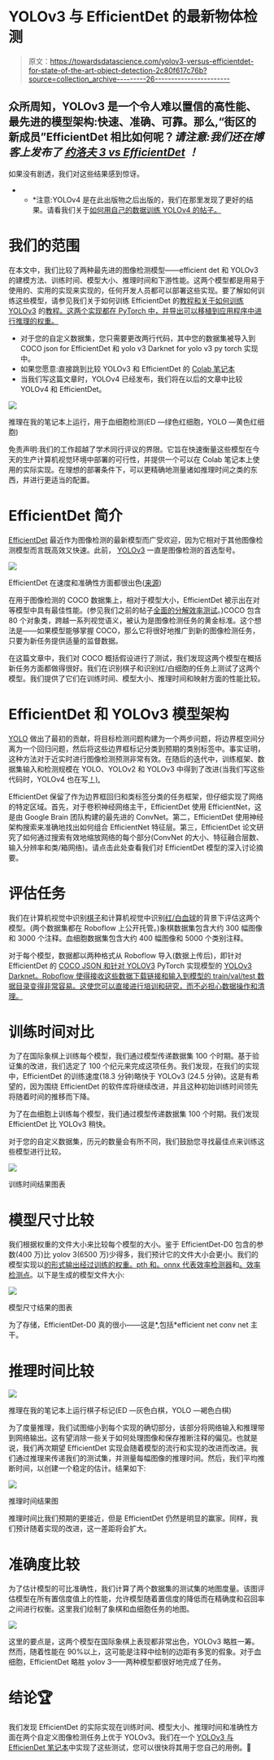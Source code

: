# YOLOv3 与 EfficientDet 的最新物体检测

> 原文：<https://towardsdatascience.com/yolov3-versus-efficientdet-for-state-of-the-art-object-detection-2c80f617c76b?source=collection_archive---------26----------------------->

## 众所周知，YOLOv3 是一个令人难以置信的高性能、最先进的模型架构:快速、准确、可靠。那么,“街区的新成员”EfficientDet 相比如何呢？*请注意:我们还在博客上发布了* [*约洛夫 3 vs EfficientDet*](https://blog.roboflow.ai/yolov3-versus-efficientdet-for-state-of-the-art-object-detection/) *！*

如果没有剧透，我们对这些结果感到惊讶。

* * *注意:YOLOv4 是在此出版物之后出版的，我们在那里发现了更好的结果。请看我们关于[如何用自己的数据训练 YOLOv4 的帖子。](https://blog.roboflow.ai/training-yolov4-on-a-custom-dataset/)

# 我们的范围

在本文中，我们比较了两种最先进的图像检测模型——efficient det 和 YOLOv3 的建模方法、训练时间、模型大小、推理时间和下游性能。这两个模型都是用易于使用的、实用的实现来实现的，任何开发人员都可以部署这些实现。要了解如何训练这些模型，请参见我们关于如何训练 EfficientDet 的[教程和关于如何训练 YOLOv3](https://blog.roboflow.ai/training-efficientdet-object-detection-model-with-a-custom-dataset/) 的[教程。这两个实现都在 PyTorch 中，并导出可以移植到应用程序中进行推理的权重。](https://blog.roboflow.ai/training-a-yolov3-object-detection-model-with-a-custom-dataset/)

*   对于您的自定义数据集，您只需要更改两行代码，其中您的数据集被导入到 COCO json for EfficientDet 和 yolo v3 Darknet for yolo v3 py torch 实现中。
*   如果您愿意:直接跳到比较 YOLOv3 和 EfficientDet 的 [Colab 笔记本](https://colab.research.google.com/drive/1pLvZpz0_Ob0yOQ7hxPhVRT04Cb3FGARb#scrollTo=dFSgxwD9Igo6)
*   当我们写这篇文章时，YOLOv4 已经发布，我们将在以后的文章中比较 YOLOv4 和 EfficientDet。

![](img/8c4659778932941a0cc4b9d892596e42.png)

推理在我的笔记本上运行，用于血细胞检测(ED —绿色红细胞，YOLO —黄色红细胞)

免责声明:我们的工作超越了学术同行评议的界限。它旨在快速衡量这些模型在今天的生产计算机视觉环境中部署的可行性，并提供一个可以在 Colab 笔记本上使用的实际实现。在理想的部署条件下，可以更精确地测量诸如推理时间之类的东西，并进行更适当的配置。

# EfficientDet 简介

[EfficientDet](https://arxiv.org/abs/1911.09070) 最近作为图像检测的最新模型而广受欢迎，因为它相对于其他图像检测模型而言既高效又快速。此前， [YOLOv3](https://pjreddie.com/media/files/papers/YOLOv3.pdf) 一直是图像检测的首选型号。

![](img/e381ed3bf2ebd7bbd396e4fffe2779ae.png)

EfficientDet 在速度和准确性方面都很出色([来源](https://arxiv.org/abs/1911.09070))

在用于图像检测的 COCO 数据集上，相对于模型大小，EfficientDet 被示出在对等模型中具有最佳性能。(参见我们之前的帖子[全面的分解效率测试](https://blog.roboflow.ai/breaking-down-efficientdet/)。)COCO 包含 80 个对象类，跨越一系列视觉语义，被认为是图像检测任务的黄金标准。这个想法是——如果模型能够掌握 COCO，那么它将很好地推广到新的图像检测任务，只要为新任务提供适量的监督数据。

在这篇文章中，我们对 COCO 概括假设进行了测试，我们发现这两个模型在概括新任务方面都做得很好。我们在识别棋子和识别红/白细胞的任务上测试了这两个模型。我们提供了它们在训练时间、模型大小、推理时间和映射方面的性能比较。

# EfficientDet 和 YOLOv3 模型架构

[YOLO](https://arxiv.org/pdf/1506.02640.pdf) 做出了最初的贡献，将目标检测问题构建为一个两步问题，将边界框空间分离为一个回归问题，然后将这些边界框标记分类到预期的类别标签中。事实证明，这种方法对于近实时进行图像检测预测非常有效。在随后的迭代中，训练框架、数据集输入和检测规模在 YOLO、YOLOv2 和 YOLOv3 中得到了改进(当我们写这些代码时，YOLOv4 也在写[！).](https://blog.roboflow.ai/training-yolov4-on-a-custom-dataset/)

EfficientDet 保留了作为边界框回归和类标签分类的任务框架，但仔细实现了网络的特定区域。首先，对于卷积神经网络主干，EfficientDet 使用 EfficientNet，这是由 Google Brain 团队构建的最先进的 ConvNet。第二，EfficientDet 使用神经架构搜索来准确地找出如何组合 EfficientNet 特征层。第三，EfficientDet 论文研究了如何通过搜索有效地缩放网络的每个部分(ConvNet 的大小、特征融合层数、输入分辨率和类/箱网络)。请点击此处查看我们对 EfficientDet 模型的深入讨论摘要。

# 评估任务

我们在计算机视觉中识别[棋子](https://public.roboflow.ai/)和计算机视觉中识别[红/白血球](https://public.roboflow.ai/)的背景下评估这两个模型。(两个数据集都在 Roboflow 上公开托管。)象棋数据集包含大约 300 幅图像和 3000 个注释。血细胞数据集包含大约 400 幅图像和 5000 个类别注释。

对于每个模型，数据都以两种格式从 Roboflow 导入(数据上传后)，即针对 EfficientDet 的 [COCO JSON 和针对 YOLOV3](https://public.roboflow.ai/) PyTorch 实现模型的 [YOLOv3 Darknet。Roboflow 使得接收这些数据下载链接和输入到模型的 train/val/test 数据目录变得非常容易。这使您可以直接进行培训和研究，而不必担心数据操作和清理。](https://public.roboflow.ai/)

# 训练时间对比

为了在国际象棋上训练每个模型，我们通过模型传递数据集 100 个时期。基于验证集的改进，我们选定了 100 个纪元来完成这项任务。我们发现，在我们的实现中，EfficientDet 的训练速度(18.3 分钟)略快于 YOLOv3 (24.5 分钟)。这是有希望的，因为围绕 EfficientDet 的软件库将继续改进，并且这种初始训练时间领先将随着时间的推移而下降。

为了在血细胞上训练每个模型，我们通过模型传递数据集 100 个时期。我们发现 EfficientDet 比 YOLOv3 稍快。

对于您的自定义数据集，历元的数量会有所不同，我们鼓励您寻找最佳点来训练这些模型进行比较。

![](img/300c7842c16b7d6bd9b2bf963781abc3.png)

训练时间结果图表

# 模型尺寸比较

我们根据权重的文件大小来比较每个模型的大小。鉴于 EfficientDet-D0 包含的参数(400 万)比 yolov 3(6500 万)少得多，我们预计它的文件大小会更小。我们的模型实现以[的形式输出经过训练的权重。pth 和。onnx 代表效率检测器](/training-efficientdet-object-detection-model-with-a-custom-dataset-25fb0f190555)和[。效率检测点](/training-efficientdet-object-detection-model-with-a-custom-dataset-25fb0f190555)。以下是生成的模型文件大小:

![](img/a96eba98925f7b269207f8ccfd919ea5.png)

模型尺寸结果的图表

为了存储，EfficientDet-D0 真的很小——这是*,包括*efficient net conv net 主干。

# 推理时间比较

![](img/f809edcfa30c1400a5b037255029585d.png)

推理在我的笔记本上运行棋子标记(ED —灰色白棋，YOLO —褐色白棋)

为了度量推理，我们试图缩小到每个实现的确切部分，该部分将网络输入和推理带到网络输出。这有望消除一些关于如何处理图像和保存推断注释的偏见。也就是说，我们再次期望 EfficientDet 实现会随着模型的流行和实现的改进而改进。我们通过推理来传递我们的测试集，并测量每幅图像的推理时间。然后，我们平均推断时间，以创建一个稳定的估计。结果如下:

![](img/970b0f40c0f49506031466e30fb21672.png)

推理时间结果图

推理时间比我们预期的更接近，但是 EfficientDet 仍然是明显的赢家。同样，我们预计随着实现的改进，这一差距将会扩大。

# 准确度比较

为了估计模型的可比准确性，我们计算了两个数据集的测试集的地图度量。该图评估模型在所有置信度值上的性能，允许模型随着置信度的降低而在精确度和召回率之间进行权衡。这里我们绘制了象棋和血细胞任务的地图。

![](img/7adb05e53a2e23b5ed47a60eaf6ac9ac.png)

这里的要点是，这两个模型在国际象棋上表现都非常出色，YOLOv3 略胜一筹。然而，随着性能在 90%以上，这可能是注释中绘制的边距有多宽的假象。对于血细胞，EfficientDet 略胜 yolov 3——两种模型都很好地完成了任务。

# 结论🏆

我们发现 EfficientDet 的实际实现在训练时间、模型大小、推理时间和准确性方面在两个自定义图像检测任务上优于 YOLOv3。我们在一个 [YOLOv3 与 EfficienDet 笔记本](https://colab.research.google.com/drive/1pLvZpz0_Ob0yOQ7hxPhVRT04Cb3FGARb#scrollTo=dFSgxwD9Igo6)中实现了这些测试，您可以很快将其用于您自己的用例。🚀